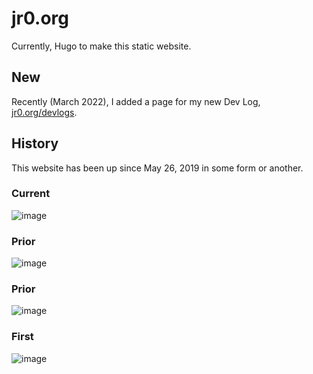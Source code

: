 # jr0.org
Currently, Hugo to make this static website.

## New
Recently (March 2022), I added a page for my new Dev Log, [jr0.org/devlogs](https://jr0.org/devlogs).

## History
This website has been up since May 26, 2019 in some form or another.

### Current
![image](https://user-images.githubusercontent.com/35516367/185334720-facb0b35-f056-47ae-86e9-11243654ad43.png)

### Prior
![image](https://user-images.githubusercontent.com/35516367/158723802-ff67bbc9-71e4-4fb0-9189-a5397976a8d5.png)

### Prior
![image](https://user-images.githubusercontent.com/35516367/123536312-69bcd980-d6de-11eb-8ee0-ce80ac7db924.png)

### First
![image](https://user-images.githubusercontent.com/35516367/158724012-1f65bea4-ba1c-4615-8bc7-043f84310999.png)
